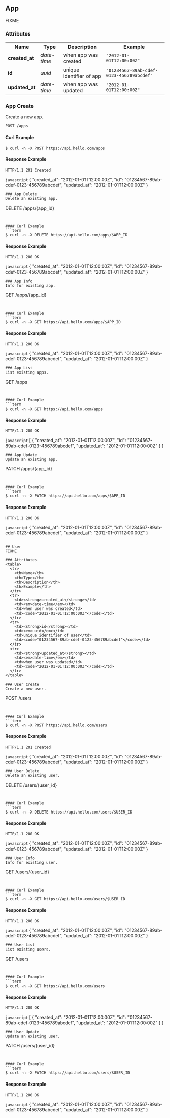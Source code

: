 ## App
FIXME

### Attributes
<table>
  <tr>
    <th>Name</th>
    <th>Type</th>
    <th>Description</th>
    <th>Example</th>
  </tr>
  <tr>
    <td><strong>created_at</strong></td>
    <td><em>date-time</em></td>
    <td>when app was created</td>
    <td><code>"2012-01-01T12:00:00Z"</code></td>
  </tr>
  <tr>
    <td><strong>id</strong></td>
    <td><em>uuid</em></td>
    <td>unique identifier of app</td>
    <td><code>"01234567-89ab-cdef-0123-456789abcdef"</code></td>
  </tr>
  <tr>
    <td><strong>updated_at</strong></td>
    <td><em>date-time</em></td>
    <td>when app was updated</td>
    <td><code>"2012-01-01T12:00:00Z"</code></td>
  </tr>
</table>

### App Create
Create a new app.

```
POST /apps
```


#### Curl Example
```term
$ curl -n -X POST https://api.hello.com/apps
```

#### Response Example
```
HTTP/1.1 201 Created
```
```javascript```
{
  "created_at": "2012-01-01T12:00:00Z",
  "id": "01234567-89ab-cdef-0123-456789abcdef",
  "updated_at": "2012-01-01T12:00:00Z"
}
```
### App Delete
Delete an existing app.

```
DELETE /apps/{app_id}
```


#### Curl Example
```term
$ curl -n -X DELETE https://api.hello.com/apps/$APP_ID
```

#### Response Example
```
HTTP/1.1 200 OK
```
```javascript```
{
  "created_at": "2012-01-01T12:00:00Z",
  "id": "01234567-89ab-cdef-0123-456789abcdef",
  "updated_at": "2012-01-01T12:00:00Z"
}
```
### App Info
Info for existing app.

```
GET /apps/{app_id}
```


#### Curl Example
```term
$ curl -n -X GET https://api.hello.com/apps/$APP_ID
```

#### Response Example
```
HTTP/1.1 200 OK
```
```javascript```
{
  "created_at": "2012-01-01T12:00:00Z",
  "id": "01234567-89ab-cdef-0123-456789abcdef",
  "updated_at": "2012-01-01T12:00:00Z"
}
```
### App List
List existing apps.

```
GET /apps
```


#### Curl Example
```term
$ curl -n -X GET https://api.hello.com/apps
```

#### Response Example
```
HTTP/1.1 200 OK
```
```javascript```
[
  {
    "created_at": "2012-01-01T12:00:00Z",
    "id": "01234567-89ab-cdef-0123-456789abcdef",
    "updated_at": "2012-01-01T12:00:00Z"
  }
]
```
### App Update
Update an existing app.

```
PATCH /apps/{app_id}
```


#### Curl Example
```term
$ curl -n -X PATCH https://api.hello.com/apps/$APP_ID
```

#### Response Example
```
HTTP/1.1 200 OK
```
```javascript```
{
  "created_at": "2012-01-01T12:00:00Z",
  "id": "01234567-89ab-cdef-0123-456789abcdef",
  "updated_at": "2012-01-01T12:00:00Z"
}
```

## User
FIXME

### Attributes
<table>
  <tr>
    <th>Name</th>
    <th>Type</th>
    <th>Description</th>
    <th>Example</th>
  </tr>
  <tr>
    <td><strong>created_at</strong></td>
    <td><em>date-time</em></td>
    <td>when user was created</td>
    <td><code>"2012-01-01T12:00:00Z"</code></td>
  </tr>
  <tr>
    <td><strong>id</strong></td>
    <td><em>uuid</em></td>
    <td>unique identifier of user</td>
    <td><code>"01234567-89ab-cdef-0123-456789abcdef"</code></td>
  </tr>
  <tr>
    <td><strong>updated_at</strong></td>
    <td><em>date-time</em></td>
    <td>when user was updated</td>
    <td><code>"2012-01-01T12:00:00Z"</code></td>
  </tr>
</table>

### User Create
Create a new user.

```
POST /users
```


#### Curl Example
```term
$ curl -n -X POST https://api.hello.com/users
```

#### Response Example
```
HTTP/1.1 201 Created
```
```javascript```
{
  "created_at": "2012-01-01T12:00:00Z",
  "id": "01234567-89ab-cdef-0123-456789abcdef",
  "updated_at": "2012-01-01T12:00:00Z"
}
```
### User Delete
Delete an existing user.

```
DELETE /users/{user_id}
```


#### Curl Example
```term
$ curl -n -X DELETE https://api.hello.com/users/$USER_ID
```

#### Response Example
```
HTTP/1.1 200 OK
```
```javascript```
{
  "created_at": "2012-01-01T12:00:00Z",
  "id": "01234567-89ab-cdef-0123-456789abcdef",
  "updated_at": "2012-01-01T12:00:00Z"
}
```
### User Info
Info for existing user.

```
GET /users/{user_id}
```


#### Curl Example
```term
$ curl -n -X GET https://api.hello.com/users/$USER_ID
```

#### Response Example
```
HTTP/1.1 200 OK
```
```javascript```
{
  "created_at": "2012-01-01T12:00:00Z",
  "id": "01234567-89ab-cdef-0123-456789abcdef",
  "updated_at": "2012-01-01T12:00:00Z"
}
```
### User List
List existing users.

```
GET /users
```


#### Curl Example
```term
$ curl -n -X GET https://api.hello.com/users
```

#### Response Example
```
HTTP/1.1 200 OK
```
```javascript```
[
  {
    "created_at": "2012-01-01T12:00:00Z",
    "id": "01234567-89ab-cdef-0123-456789abcdef",
    "updated_at": "2012-01-01T12:00:00Z"
  }
]
```
### User Update
Update an existing user.

```
PATCH /users/{user_id}
```


#### Curl Example
```term
$ curl -n -X PATCH https://api.hello.com/users/$USER_ID
```

#### Response Example
```
HTTP/1.1 200 OK
```
```javascript```
{
  "created_at": "2012-01-01T12:00:00Z",
  "id": "01234567-89ab-cdef-0123-456789abcdef",
  "updated_at": "2012-01-01T12:00:00Z"
}
```


